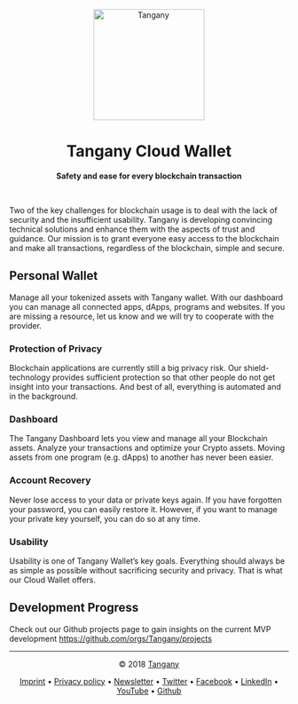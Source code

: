 <div align="center">  
  <a href="https://tangany.com">  
    <img src="https://raw.githubusercontent.com/Tangany/cloud-wallet/master/docs/logo.svg?sanitize=true"  alt="Tangany" width="200" />  
  </a>  
  <h1>Tangany Cloud Wallet</h1>      
  <p>  
    <strong>Safety and ease for every blockchain transaction</strong>  
  </p>  
  <br/>  
</div>  

Two of the key challenges for blockchain usage is to deal with the lack of security and the insufficient usability. 
Tangany is developing convincing technical solutions and enhance them with the aspects of trust and guidance. 
Our mission is to grant everyone easy access to the blockchain and make all transactions, regardless of the blockchain, simple and secure. 

## Personal Wallet
Manage all your tokenized assets with Tangany wallet. With our dashboard you can manage all connected apps, dApps, programs and websites. If you are missing a resource, let us know and we will try to cooperate with the provider.

### Protection of Privacy
Blockchain applications are currently still a big privacy risk. Our shield-technology provides sufficient protection so that other people do not get insight into your transactions. And best of all, everything is automated and in the background.

### Dashboard
The Tangany Dashboard lets you view and manage all your Blockchain assets. Analyze your transactions and optimize your Crypto assets. Moving assets from one program (e.g. dApps) to another has never been easier.

### Account Recovery
Never lose access to your data or private keys again. If you have forgotten your password, you can easily restore it. However, if you want to manage your private key yourself, you can do so at any time.

### Usability
Usability is one of Tangany Wallet’s key goals. Everything should always be as simple as possible without sacrificing security and privacy. That is what our Cloud Wallet offers.

## Development Progress

Check out our Github projects page to gain insights on the current MVP development
https://github.com/orgs/Tangany/projects

***
<div align="center">
<p>
© 2018 <a href="https://tangany.com">Tangany</a>
</p>
<p>
 <a href="https://tangany.com/imprint/">Imprint</a>
• <a href="https://tangany.com/imprint/">Privacy policy</a>
• <a href="https://tangany.com#newsletter">Newsletter</a>
• <a href="https://twitter.com/tangany_wallet">Twitter</a>
• <a href="https://www.facebook.com/tanganywallet">Facebook</a>
• <a href="https://www.linkedin.com/company/tangany/">LinkedIn</a>
• <a href="https://www.youtube.com/channel/UCmDr1clodG1ov-iX_GMkwMA">YouTube</a>
• <a href="https://github.com/Tangany/">Github</a>
</p>
</div>

